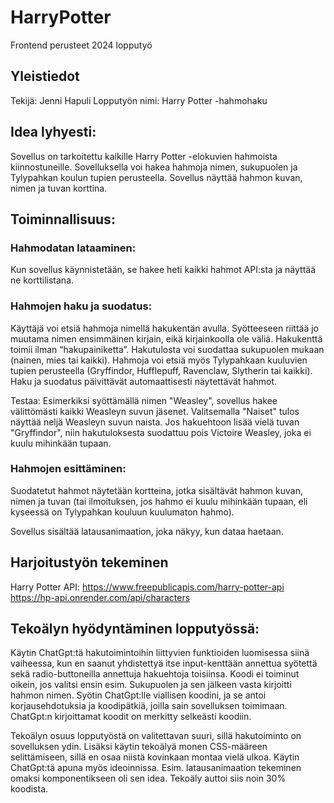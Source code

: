 # HarryPotter
Frontend perusteet 2024 lopputyö

## Yleistiedot
Tekijä: Jenni Hapuli
Lopputyön nimi: Harry Potter -hahmohaku

## Idea lyhyesti:
Sovellus on tarkoitettu kaikille Harry Potter -elokuvien hahmoista
kiinnostuneille. Sovelluksella voi hakea hahmoja nimen, sukupuolen ja Tylypahkan koulun tupien perusteella. Sovellus näyttää hahmon kuvan, nimen ja tuvan korttina.

## Toiminnallisuus:
### Hahmodatan lataaminen: 
Kun sovellus käynnistetään, se hakee heti kaikki hahmot API:sta ja näyttää ne korttilistana.

### Hahmojen haku ja suodatus: 
Käyttäjä voi etsiä hahmoja nimellä hakukentän avulla. Syötteeseen riittää jo muutama nimen ensimmäinen kirjain,  eikä kirjainkoolla ole väliä. Hakukenttä toimii ilman “hakupainiketta”.
Hakutulosta voi suodattaa sukupuolen mukaan (nainen, mies tai kaikki).
Hahmoja voi etsiä myös Tylypahkaan kuuluvien tupien perusteella (Gryffindor, Hufflepuff, Ravenclaw, Slytherin tai kaikki). Haku ja suodatus päivittävät automaattisesti näytettävät hahmot.

Testaa: Esimerkiksi syöttämällä nimen "Weasley", sovellus hakee välittömästi kaikki Weasleyn suvun jäsenet. Valitsemalla "Naiset" tulos näyttää neljä Weasleyn suvun naista. Jos hakuehtoon lisää vielä tuvan "Gryffindor", niin hakutuloksesta suodattuu pois Victoire Weasley, joka ei kuulu mihinkään tupaan.

### Hahmojen esittäminen: 
Suodatetut hahmot näytetään kortteina, jotka sisältävät hahmon kuvan, nimen ja tuvan (tai ilmoituksen, jos hahmo ei kuulu mihinkään tupaan, eli kyseessä on Tylypahkan kouluun kuulumaton hahmo).

Sovellus sisältää latausanimaation, joka näkyy, kun dataa haetaan.


## Harjoitustyön tekeminen
Harry Potter API:
https://www.freepublicapis.com/harry-potter-api
https://hp-api.onrender.com/api/characters

## Tekoälyn hyödyntäminen lopputyössä:
Käytin ChatGpt:tä hakutoimintoihin liittyvien funktioiden luomisessa siinä vaiheessa, kun en saanut yhdistettyä itse input-kenttään annettua syötettä sekä radio-buttoneilla annettuja hakuehtoja toisiinsa. Koodi ei toiminut oikein, jos valitsi ensin esim. Sukupuolen ja sen jälkeen vasta kirjoitti hahmon nimen. Syötin ChatGpt:lle viallisen koodini, ja se antoi korjausehdotuksia ja koodipätkiä, joilla sain sovelluksen toimimaan. ChatGpt:n kirjoittamat koodit on merkitty selkeästi koodiin.

Tekoälyn osuus lopputyöstä on valitettavan suuri, sillä hakutoiminto on sovelluksen ydin. Lisäksi käytin tekoälyä monen CSS-määreen selittämiseen, sillä en osaa niistä kovinkaan montaa vielä ulkoa. Käytin ChatGpt:tä apuna myös ideoinnissa. Esim. latausanimaation tekeminen omaksi komponentikseen oli sen idea.
Tekoäly auttoi siis noin 30% koodista.


